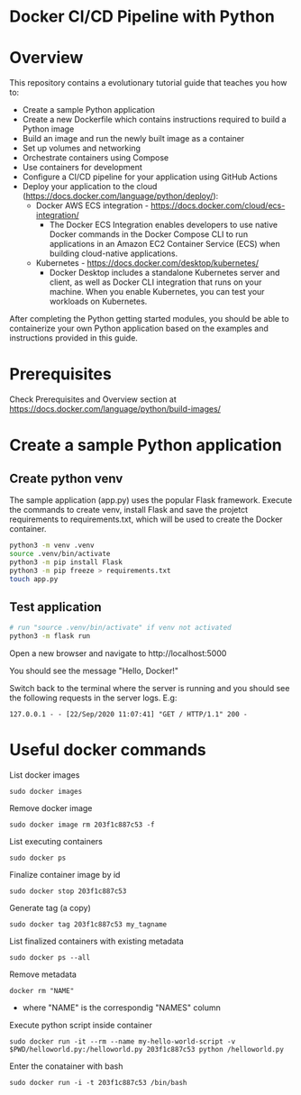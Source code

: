 # Docker CI/CD Pipeline with Python

# Overview

This repository contains a evolutionary tutorial guide that teaches you how to:

- Create a sample Python application
- Create a new Dockerfile which contains instructions required to build a Python image
- Build an image and run the newly built image as a container
- Set up volumes and networking
- Orchestrate containers using Compose
- Use containers for development
- Configure a CI/CD pipeline for your application using GitHub Actions
- Deploy your application to the cloud (https://docs.docker.com/language/python/deploy/):
    - Docker AWS ECS integration - https://docs.docker.com/cloud/ecs-integration/
        - The Docker ECS Integration enables developers to use native Docker commands in the Docker Compose CLI to run applications in an Amazon EC2 Container Service (ECS) when building cloud-native applications.
    - Kubernetes - https://docs.docker.com/desktop/kubernetes/
        - Docker Desktop includes a standalone Kubernetes server and client, as well as Docker CLI integration that runs on your machine. When you enable Kubernetes, you can test your workloads on Kubernetes.

After completing the Python getting started modules, you should be able to containerize your own Python application based on the examples and instructions provided in this guide.

# Prerequisites

Check Prerequisites and Overview section at https://docs.docker.com/language/python/build-images/ 

# Create a sample Python application

## Create python venv
The sample application (app.py) uses the popular Flask framework. Execute the commands to create venv, install Flask and save the projetct requirements to requirements.txt, which will be used to create the Docker container.
```bash
python3 -m venv .venv
source .venv/bin/activate
python3 -m pip install Flask
python3 -m pip freeze > requirements.txt
touch app.py
```

## Test application
```bash
# run "source .venv/bin/activate" if venv not activated
python3 -m flask run
```
Open a new browser and navigate to http://localhost:5000

You should see the message "Hello, Docker!" 

Switch back to the terminal where the server is running and you should see the following requests in the server logs. E.g:

```
127.0.0.1 - - [22/Sep/2020 11:07:41] "GET / HTTP/1.1" 200 -
```

<!-- 
## Create a new Dockerfile which contains instructions required to build a Python image

## Build an image and run the newly built image as a container

## Set up volumes and networking

## Orchestrate containers using Compose

## Use containers for development

## Configure a CI/CD pipeline for your application using GitHub Actions -->


# Useful docker commands

List docker images
```
sudo docker images
```

Remove docker image
```
sudo docker image rm 203f1c887c53 -f
```

List executing containers
```
sudo docker ps
```

Finalize container image by id
```
sudo docker stop 203f1c887c53
```

Generate tag (a copy)
```
sudo docker tag 203f1c887c53 my_tagname
```

List finalized containers with existing metadata
```
sudo docker ps --all
```

Remove metadata
```
docker rm "NAME"
```
- where "NAME" is the correspondig "NAMES" column

Execute python script inside container
```
sudo docker run -it --rm --name my-hello-world-script -v $PWD/helloworld.py:/helloworld.py 203f1c887c53 python /helloworld.py
```

Enter the conatainer with bash
```
sudo docker run -i -t 203f1c887c53 /bin/bash
```

